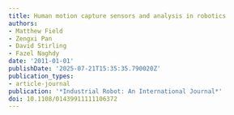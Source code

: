 ```yaml
---
title: Human motion capture sensors and analysis in robotics
authors:
- Matthew Field
- Zengxi Pan
- David Stirling
- Fazel Naghdy
date: '2011-01-01'
publishDate: '2025-07-21T15:35:35.790020Z'
publication_types:
- article-journal
publication: '*Industrial Robot: An International Journal*'
doi: 10.1108/01439911111106372
---
```

